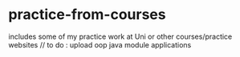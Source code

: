 # practice-from-courses
includes some of my practice work at Uni or other courses/practice websites
// to do : upload oop java module applications
